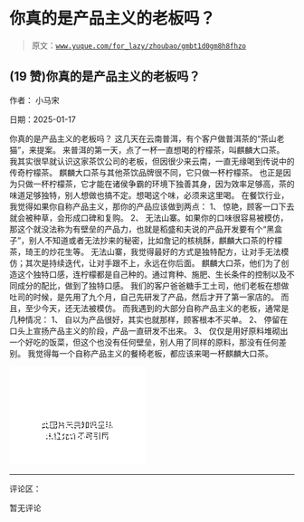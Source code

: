# 你真的是产品主义的老板吗？

> 原文：[`www.yuque.com/for_lazy/zhoubao/gmbt1d0gm8h8fhzo`](https://www.yuque.com/for_lazy/zhoubao/gmbt1d0gm8h8fhzo)

## (19 赞)你真的是产品主义的老板吗？

作者： 小马宋

日期：2025-01-17

你真的是产品主义的老板吗？ 这几天在云南普洱，有个客户做普洱茶的“茶山老猫”，来提案。 来普洱的第一天，点了一杯一直想喝的柠檬茶，叫麒麟大口茶。
我其实很早就认识这家茶饮公司的老板，但因很少来云南，一直无缘喝到传说中的传奇柠檬茶。 麒麟大口茶与其他茶饮品牌很不同，它只做一杯柠檬茶。
也正是因为只做一杯柠檬茶，它才能在诸侯争霸的环境下独善其身，因为效率足够高，茶的味道足够独特，别人想做也搞不定。想喝这个味，必须来这里喝。
在餐饮行业，我觉得如果你自称产品主义，那你的产品应该做到两点： 1、 惊艳，顾客一口下去就会被种草，会形成口碑和复购。 2、
无法山寨。如果你的口味很容易被模仿，那这个就没法称为有壁垒的产品力，也就是稻盛和夫说的产品开发要有个“黑盒子”，别人不知道或者无法抄来的秘密，比如詹记的核桃酥，麒麟大口茶的柠檬茶，琦王的炒花生等。
无法山寨，我觉得最好的方式是独特配方，让对手无法模仿；其次是持续迭代，让对手跟不上，永远在你后面。
麒麟大口茶，他们为了创造这个独特口感，连柠檬都是自己种的。通过育种、施肥、生长条件的控制以及不同成分的配比，做到了独特口感。
我们的客户爸爸糖手工土司，他们老板在想做吐司的时候，是先用了九个月，自己先研发了产品，然后才开了第一家店的。 而且，至少今天，还无法被模仿。
而我遇到的大部分自称产品主义的老板，通常是几种情况： 1、 自以为产品很好，其实也就那样，顾客根本不买单。 2、
停留在口头上宣扬产品主义的阶段，产品一直研发不出来。 3、 仅仅是用好原料堆砌出一个好吃的饭菜，但这个也没有任何壁垒，别人用了同样的原料，那没有任何差别。
我觉得每一个自称产品主义的餐椅老板，都应该来喝一杯麒麟大口茶。

![](img/c38a9c7e950c422d4270b3c74405c286.png "None")

* * *

评论区：

暂无评论